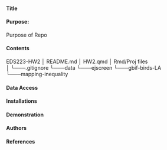 #### Title

#### Purpose:
  Purpose of Repo
  
  
#### Contents

EDS223-HW2
│   README.md
│   HW2.qmd
│   Rmd/Proj files    
│
└───.gitignore
     └───data
         └───ejscreen
         └───gbif-birds-LA
         └───mapping-inequality



#### Data Access



#### Installations


#### Demonstration


#### Authors


#### References